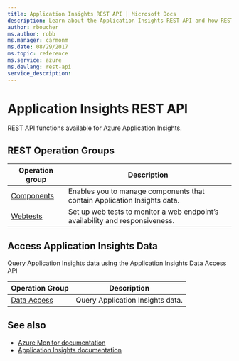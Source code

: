 ```yaml
---
title: Application Insights REST API | Microsoft Docs
description: Learn about the Application Insights REST API and how REST API functions are available for Azure Application Insights. 
author: rboucher
ms.author: robb
ms.manager: carmonm
ms.date: 08/29/2017
ms.topic: reference
ms.service: azure
ms.devlang: rest-api
service_description: 
---
```


# Application Insights REST API

REST API functions available for Azure Application Insights. 

## REST Operation Groups 

| Operation group | Description                                                        |
|-----------------|--------------------------------------------------------------------|
| [Components](xref:management.azure.com.application-insights.components)  | Enables you to manage components that contain Application Insights data.|
| [Webtests](xref:management.azure.com.application-insights.webtests)     | Set up web tests to monitor a web endpoint’s availability and responsiveness. |

 ## Access Application Insights Data

Query Application Insights data using the Application Insights Data Access API

| Operation Group | Description |
|-----------------|-------------|
| [Data Access](/azure/azure-monitor/logs/api/overview) | Query Application Insights data. |

## See also

- [Azure Monitor documentation](/azure/azure-monitor/)
- [Application Insights documentation](/azure/azure-monitor/app/app-insights-overview/)
